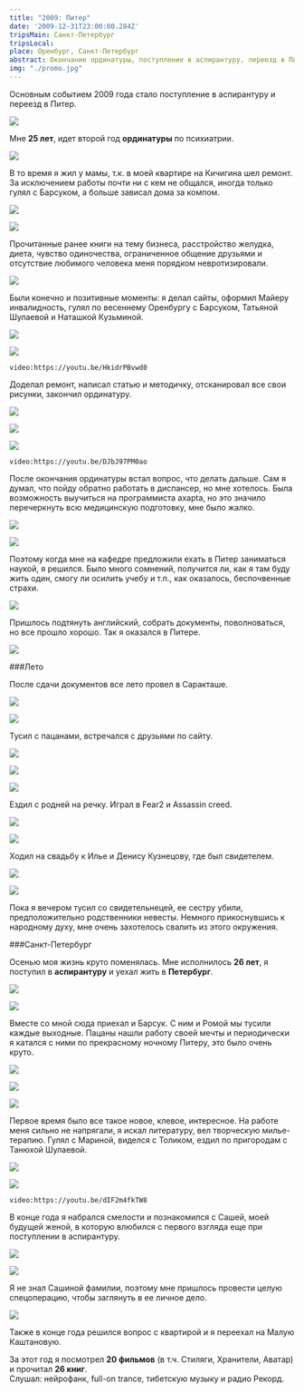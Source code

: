 ```yaml
---
title: "2009: Питер"
date: '2009-12-31T23:00:00.284Z'
tripsMain: Санкт-Петербург
tripsLocal: 
place: Оренбург, Санкт-Петербург
abstract: Окончание ординатуры, поступление в аспирантуру, переезд в Питер и знакомство с Сашей.
img: "./promo.jpg"
---
```


Основным событием 2009 года стало поступление в аспирантуру и переезд в Питер. 

![](m/2009-01-IMG_2147.jpg)

Мне **25 лет**, идет второй год **ординатуры** по психиатрии. 

![](m/2009-01-IMG_3368.jpg)

В то время я жил у мамы, т.к. в моей квартире на Кичигина шел ремонт. За исключением работы почти ни с кем не общался, иногда только гулял с Барсуком, а больше зависал дома за компом. 

![](m/2009-02-IMG_3430-01v.jpg)

![](m/2009-02-IMG_3707.jpg)

Прочитанные ранее книги на тему бизнеса, расстройство желудка, диета, чувство одиночества, ограниченное общение друзьями и отсутствие любимого человека меня порядком невротизировали.

![](m/mgkb2.jpg)

Были конечно и позитивные моменты: я делал сайты, оформил Майеру инвалидность, гулял по весеннему Оренбургу с Барсуком, Татьяной Шулаевой и Наташкой Кузьминой.

![](m/2009-02-IMG_3429.jpg)

![](m/2009-02-IMG_3430-02.jpg)

`video:https://youtu.be/HkidrPBvwd0`

Доделал ремонт, написал статью и методичку, отсканировал все свои рисунки, закончил ординатуру. 

![](m/2009-02-IMG_3514.jpg)

![](m/2009-02-IMG_3664m.jpg)

![](m/2009-02-IMG_3592m.jpg)

`video:https://youtu.be/DJbJ97PM0ao`

После окончания ординатуры встал вопрос, что делать дальше. Сам я думал, что пойду обратно работать в диспансер, но мне хотелось. Была возможность выучиться на программиста axapta, но это значило перечеркнуть всю медицинскую подготовку, мне было жалко. 

![](m/2009-03-IMG_4952.jpg)

![](m/2009-03-IMG_4194.jpg)

Поэтому когда мне на кафедре предложили ехать в Питер заниматься наукой, я решился. Было много сомнений, получится ли, как я там буду жить один, смогу ли осилить учебу и т.п., как оказалось, беспочвенные страхи. 

![](m/2009-03-piter-IMG_4731.jpg)

Пришлось подтянуть английский, собрать документы, поволноваться, но все прошло хорошо. Так я оказался в Питере.

![](m/2009-03-piter-IMG_4744.jpg)

###Лето

После сдачи документов все лето провел в Саракташе. 

![](m/2009-03-IMG_4278.jpg)

![](m/2009-03-IMG_4219v.jpg)

Тусил с пацанами, встречался с друзьями по cайту.

![](m/2009-03-IMG_4953.jpg)

![](m/saraktash3.jpg)

![](m/2009-03-IMG_5117P1010442.jpg)

Ездил с родней на речку. Играл в Fear2 и Assassin creed.

![](m/2009-03-rodnia-dedy.jpg)

![](m/2009-03-rodnia-IMG_5153.jpg)

Ходил на свадьбу к Илье и Денису Кузнецову, где был свидетелем.

![](m/2009-03-IMG_5037.jpg)

![](m/2009-03-IMG_4956DSC05744.jpg)

Пока я вечером тусил со свидетельнецей, ее сестру убили, предположительно родственники невесты. Немного прикоснувшись к народному духу, мне очень захотелось свалить из этого окружения. 

###Санкт-Петербург

Осенью моя жизнь круто поменялась. Мне исполнилось **26 лет**, я поступил в **аспирантуру** и уехал жить в **Петербург**.

![](m/piter-IMG_5267.jpg)

![](m/2009-04-5414.jpg)

Вместе со мной сюда приехал и Барсук. С ним и Ромой мы тусили каждые выходные. Пацаны нашли работу своей мечты и периодически я катался с ними по прекрасному ночному Питеру, это было очень круто. 

![](m/piter-IMG_5321.jpg)

![](m/2009-04-5376vmix.jpg)

![](m/2009-04-5603.jpg)

Первое время было все такое новое, клевое, интересное. На работе меня сильно не напрягали, я искал литературу, вел творческую милье-терапию. Гулял с Мариной, виделся с Толиком, ездил по пригородам с Танюхой Шулаевой.

![](m/piter-IMG_5558.jpg)

![](m/2009-04-5961.jpg)

`video:https://youtu.be/dIF2m4fkTW8`

В конце года я набрался смелости и познакомился с Сашей, моей будущей женой, в которую влюбился с первого взгляда еще при поступлении в аспирантуру. 

![](m/2009-04-6176.jpg)

![](m/2009-04-6155.jpg) 

Я не знал Сашиной фамилии, поэтому мне пришлось провести целую спецоперацию, чтобы заглянуть в ее личное дело. 

![](m/ab-poimal.jpg)

Также в конце года решился вопрос с квартирой и я переехал на Малую Каштановую.

За этот год я посмотрел **20 фильмов** (в т.ч. Стиляги, Хранители, Аватар) и прочитал **26 книг**.  
Слушал: нейрофанк, full-on trance, тибетскую музыку и радио Рекорд.  











